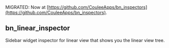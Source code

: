 MIGRATED: Now at [https://github.com/CouleeApps/bn_inspectors](https://github.com/CouleeApps/bn_inspectors).

bn_linear_inspector
--

Sidebar widget inspector for linear view that shows you the linear view tree.
